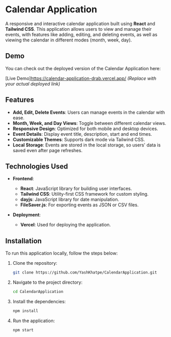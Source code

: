 # Calendar Application

A responsive and interactive calendar application built using **React** and **Tailwind CSS**. This application allows users to view and manage their events, with features like adding, editing, and deleting events, as well as viewing the calendar in different modes (month, week, day).

## Demo

You can check out the deployed version of the Calendar Application here:

[Live Demo]https://calendar-application-drab.vercel.app/  *(Replace with your actual deployed link)*

## Features

- **Add, Edit, Delete Events**: Users can manage events in the calendar with ease.
- **Month, Week, and Day Views**: Toggle between different calendar views.
- **Responsive Design**: Optimized for both mobile and desktop devices.
- **Event Details**: Display event title, description, start and end times.
- **Customizable Themes**: Supports dark mode via Tailwind CSS.
- **Local Storage**: Events are stored in the local storage, so users' data is saved even after page refreshes.

## Technologies Used

- **Frontend**:
  - **React**: JavaScript library for building user interfaces.
  - **Tailwind CSS**: Utility-first CSS framework for custom styling.
  - **dayjs**: JavaScript library for date manipulation.
  - **FileSaver.js**: For exporting events as JSON or CSV files.
  
- **Deployment**:
  - **Vercel**: Used for deploying the application.

## Installation

To run this application locally, follow the steps below:

1. Clone the repository:

   ```bash
   git clone https://github.com/YashKhatpe/CalendarApplication.git

2. Navigate to the project directory:

   ```bash
   cd CalendarApplication

3. Install the dependencies:

   ```bash
   npm install

4. Run the application:

   ```bash
   npm start

